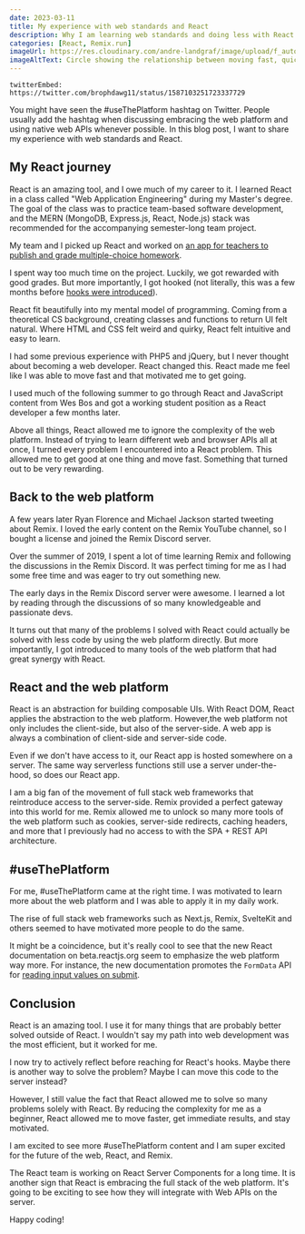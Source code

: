 ```yaml
---
date: 2023-03-11
title: My experience with web standards and React
description: Why I am learning web standards and doing less with React.
categories: [React, Remix.run]
imageUrl: https://res.cloudinary.com/andre-landgraf/image/upload/f_auto,q_auto/v1678608694/andrelandgraf.dev/how-react-made-me-a-web-dev_dfxxwk.png
imageAltText: Circle showing the relationship between moving fast, quick results, positive feedback, and growing motivation. Moving fast enables quick results which results in positive feedback, which in turn motivates to keep moving fast.
---
```


`twitterEmbed: https://twitter.com/brophdawg11/status/1587103251723337729`

You might have seen the #useThePlatform hashtag on Twitter. People usually add the hashtag when discussing embracing the web platform and using native web APIs whenever possible. In this blog post, I want to share my experience with web standards and React.

## My React journey

React is an amazing tool, and I owe much of my career to it. I learned React in a class called "Web Application Engineering" during my Master's degree. The goal of the class was to practice team-based software development, and the MERN (MongoDB, Express.js, React, Node.js) stack was recommended for the accompanying semester-long team project.

My team and I picked up React and worked on [an app for teachers to publish and grade multiple-choice homework](https://github.com/andreweinkoetz/high5-learning-frontend).

I spent way too much time on the project. Luckily, we got rewarded with good grades. But more importantly, I got hooked (not literally, this was a few months before [hooks were introduced](https://www.youtube.com/watch?v=dpw9EHDh2bM&t=4s)).

React fit beautifully into my mental model of programming. Coming from a theoretical CS background, creating classes and functions to return UI felt natural. Where HTML and CSS felt weird and quirky, React felt intuitive and easy to learn.

I had some previous experience with PHP5 and jQuery, but I never thought about becoming a web developer. React changed this. React made me feel like I was able to move fast and that motivated me to get going.

I used much of the following summer to go through React and JavaScript content from Wes Bos and got a working student position as a React developer a few months later.

Above all things, React allowed me to ignore the complexity of the web platform. Instead of trying to learn different web and browser APIs all at once, I turned every problem I encountered into a React problem. This allowed me to get good at one thing and move fast. Something that turned out to be very rewarding.

## Back to the web platform

A few years later Ryan Florence and Michael Jackson started tweeting about Remix. I loved the early content on the Remix YouTube channel, so I bought a license and joined the Remix Discord server.

Over the summer of 2019, I spent a lot of time learning Remix and following the discussions in the Remix Discord. It was perfect timing for me as I had some free time and was eager to try out something new.

The early days in the Remix Discord server were awesome. I learned a lot by reading through the discussions of so many knowledgeable and passionate devs.

It turns out that many of the problems I solved with React could actually be solved with less code by using the web platform directly. But more importantly, I got introduced to many tools of the web platform that had great synergy with React.

## React and the web platform

React is an abstraction for building composable UIs. With React DOM, React applies the abstraction to the web platform. However,the web platform not only includes the client-side, but also of the server-side. A web app is always a combination of client-side and server-side code.

Even if we don't have access to it, our React app is hosted somewhere on a server. The same way serverless functions still use a server under-the-hood, so does our React app.

I am a big fan of the movement of full stack web frameworks that reintroduce access to the server-side. Remix provided a perfect gateway into this world for me. Remix allowed me to unlock so many more tools of the web platform such as cookies, server-side redirects, caching headers, and more that I previously had no access to with the SPA + REST API architecture.

## #useThePlatform

For me, #useThePlatform came at the right time. I was motivated to learn more about the web platform and I was able to apply it in my daily work.

The rise of full stack web frameworks such as Next.js, Remix, SvelteKit and others seemed to have motivated more people to do the same.

It might be a coincidence, but it's really cool to see that the new React documentation on beta.reactjs.org seem to emphasize the web platform way more. For instance, the new documentation promotes the `FormData` API for [reading input values on submit](https://beta.reactjs.org/reference/react-dom/components/input#reading-the-input-values-when-submitting-a-form).

## Conclusion

React is an amazing tool. I use it for many things that are probably better solved outside of React. I wouldn't say my path into web development was the most efficient, but it worked for me.

I now try to actively reflect before reaching for React's hooks. Maybe there is another way to solve the problem? Maybe I can move this code to the server instead?

However, I still value the fact that React allowed me to solve so many problems solely with React. By reducing the complexity for me as a beginner, React allowed me to move faster, get immediate results, and stay motivated.

I am excited to see more #useThePlatform content and I am super excited for the future of the web, React, and Remix.

The React team is working on React Server Components for a long time. It is another sign that React is embracing the full stack of the web platform. It's going to be exciting to see how they will integrate with Web APIs on the server.

Happy coding!
